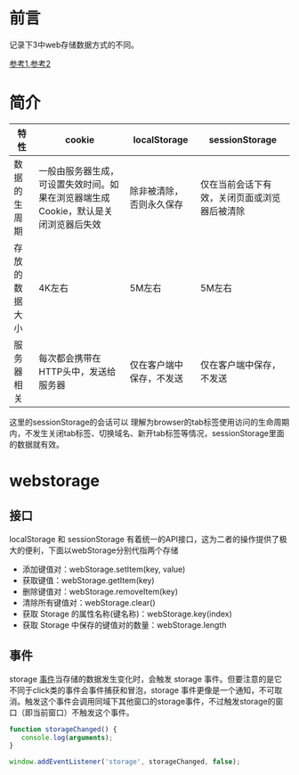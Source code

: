 # 前言

记录下3中web存储数据方式的不同。

[参考1](https://jerryzou.com/posts/cookie-and-web-storage/),[参考2](http://caibaojian.com/localstorage-sessionstorage.html)

# 简介

特性 | cookie | localStorage | sessionStorage
---|---|---|---
数据的生周期 | 一般由服务器生成，可设置失效时间。如果在浏览器端生成Cookie，默认是关闭浏览器后失效 | 除非被清除，否则永久保存 |  仅在当前会话下有效，关闭页面或浏览器后被清除
存放的数据大小 | 4K左右 | 5M左右 | 5M左右
服务器相关 | 每次都会携带在HTTP头中，发送给服务器 | 仅在客户端中保存，不发送 | 仅在客户端中保存，不发送

这里的sessionStorage的会话可以 理解为browser的tab标签使用访问的生命周期内，不发生关闭tab标签、切换域名、新开tab标签等情况，sessionStorage里面的数据就有效。

# webstorage

## 接口
localStorage 和 sessionStorage 有着统一的API接口，这为二者的操作提供了极大的便利，下面以webStorage分别代指两个存储
- 添加键值对：webStorage.setItem(key, value)
- 获取键值：webStorage.getItem(key)
- 删除键值对：webStorage.removeItem(key)
- 清除所有键值对：webStorage.clear()
- 获取 Storage 的属性名称(键名称)：webStorage.key(index)
- 获取 Storage 中保存的键值对的数量：webStorage.length


## 事件

storage [事件](https://developer.mozilla.org/en-US/docs/Web/API/StorageEvent)当存储的数据发生变化时，会触发 storage 事件。但要注意的是它不同于click类的事件会事件捕获和冒泡，storage 事件更像是一个通知，不可取消。触发这个事件会调用同域下其他窗口的storage事件，不过触发storage的窗口（即当前窗口）不触发这个事件。

 ```js
function storageChanged() {
    console.log(arguments);
}

window.addEventListener('storage', storageChanged, false);
```